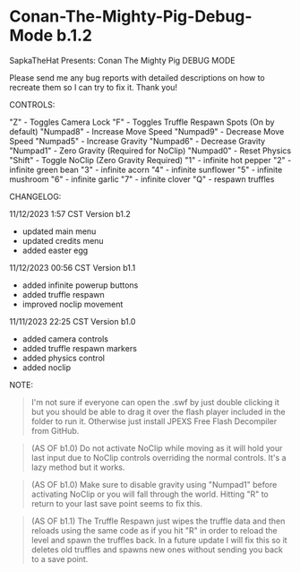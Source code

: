 # Conan-The-Mighty-Pig-Debug-Mode b.1.2
SapkaTheHat Presents: Conan The Mighty Pig DEBUG MODE

Please send me any bug reports with detailed descriptions on how to recreate them so I can try to fix it. Thank you!



CONTROLS:

"Z" - Toggles Camera Lock
"F" - Toggles Truffle Respawn Spots (On by default)
"Numpad8" - Increase Move Speed
"Numpad9" - Decrease Move Speed
"Numpad5" - Increase Gravity
"Numpad6" - Decrease Gravity
"Numpad1" - Zero Gravity (Required for NoClip)
"Numpad0" - Reset Physics
"Shift" - Toggle NoClip (Zero Gravity Required)
"1" - infinite hot pepper
"2" - infinite green bean
"3" - infinite acorn
"4" - infinite sunflower
"5" - infinite mushroom
"6" - infinite garlic
"7" - infinite clover
"Q" - respawn truffles





CHANGELOG:

11/12/2023 1:57 CST
Version b1.2
- updated main menu
- updated credits menu
- added easter egg


11/12/2023 00:56 CST
Version b1.1
- added infinite powerup buttons
- added truffle respawn
- improved noclip movement


11/11/2023 22:25 CST
Version b1.0
- added camera controls
- added truffle respawn markers
- added physics control
- added noclip





NOTE:
> I'm not sure if everyone can open the .swf by just double clicking it but you should be able to drag it over the flash player included in the folder to run it. Otherwise just install JPEXS Free Flash Decompiler from GitHub.

> (AS OF b1.0) Do not activate NoClip while moving as it will hold your last input due to NoClip controls overriding the normal controls. It's a lazy method but it works. 

> (AS OF b1.0) Make sure to disable gravity using "Numpad1" before activating NoClip or you will fall through the world. Hitting "R" to return to your last save point seems to fix this.

> (AS OF b1.1) The Truffle Respawn just wipes the truffle data and then reloads using the same code as if you hit "R" in order to reload the level and spawn the truffles back. In a future update I will fix this so it deletes old truffles and spawns new ones without sending you back to a save point.
